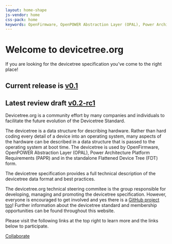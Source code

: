 ```yaml
---
layout: home-shape
js-vendor: home
css-pack: home
keywords: OpenFirmware, OpenPOWER Abstraction Layer (OPAL), Power Architecture Platform Requirements (PAPR), Flattened Device Tree (FDT), Devicetree, Specification, data, structure
---
```

<div class="text-center" markdown="1">

# Welcome to devicetree.org

If you are looking for the devicetree specification you’ve come to the right place!

## Current release is [v0.1](https://github.com/devicetree-org/devicetree-specification/releases/tag/v0.1)

## Latest review draft [v0.2-rc1](https://github.com/devicetree-org/devicetree-specification/releases/tag/v0.2-rc1)

Devicetree.org is a community effort by many companies and individuals to facilitate the future evolution of the Devicetree Standard.

The devicetree is a data structure for describing hardware. Rather than hard coding every detail of a device into an operating system, many aspects of the hardware can be described in a data structure that is passed to the operating system at boot time. The devicetree is used by OpenFirmware, OpenPOWER Abstraction Layer (OPAL), Power Architecture Platform Requirements (PAPR) and in the standalone Flattened Device Tree (FDT) form.

The devicetree specification provides a full technical description of the devicetree data format and best practices.

The devicetree.org technical steering commitee is the group responsible for developing, managing and promoting the devicetree specification. However, everyone is encouraged to get involved and yes there is a [GitHub project too](https://github.com/devicetree-org/devicetree-specification)! Further information about the devicetree standard and membership opportunities can be found throughout this website.

Please visit the following links at the top right to learn more and the links below to participate.

<a href="/collaborate/" class="collaborate-button center-block">Collaborate</a>

</div>
